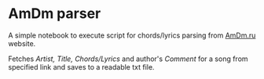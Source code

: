 # AmDm parser

A simple notebook to execute script for chords/lyrics parsing from [AmDm.ru](http://amdm.ru) website.

Fetches _Artist, Title, Chords/Lyrics_ and author's _Comment_ for a song from specified link and saves to a readable txt file.
